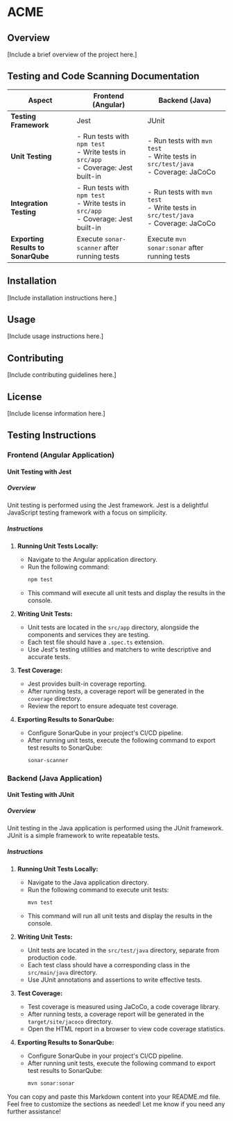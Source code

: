 # ACME

## Overview

[Include a brief overview of the project here.]

## Testing and Code Scanning Documentation

| Aspect              | Frontend (Angular)                                                                   | Backend (Java)                                                                     |
|---------------------|--------------------------------------------------------------------------------------|------------------------------------------------------------------------------------|
| **Testing Framework** | Jest                                                                                 | JUnit                                                                              |
| **Unit Testing**     | - Run tests with `npm test`<br>- Write tests in `src/app`<br>- Coverage: Jest built-in | - Run tests with `mvn test`<br>- Write tests in `src/test/java`<br>- Coverage: JaCoCo |
| **Integration Testing** | - Run tests with `npm test`<br>- Write tests in `src/app`<br>- Coverage: Jest built-in | - Run tests with `mvn test`<br>- Write tests in `src/test/java`<br>- Coverage: JaCoCo |
| **Exporting Results to SonarQube** | Execute `sonar-scanner` after running tests                             | Execute `mvn sonar:sonar` after running tests                                     |

## Installation

[Include installation instructions here.]

## Usage

[Include usage instructions here.]

## Contributing

[Include contributing guidelines here.]

## License

[Include license information here.]

## Testing Instructions

### Frontend (Angular Application)

#### Unit Testing with Jest

##### Overview

Unit testing is performed using the Jest framework. Jest is a delightful JavaScript testing framework with a focus on simplicity.

##### Instructions

1. **Running Unit Tests Locally:**
   - Navigate to the Angular application directory.
   - Run the following command:
     ```bash
     npm test
     ```
   - This command will execute all unit tests and display the results in the console.

2. **Writing Unit Tests:**
   - Unit tests are located in the `src/app` directory, alongside the components and services they are testing.
   - Each test file should have a `.spec.ts` extension.
   - Use Jest's testing utilities and matchers to write descriptive and accurate tests.

3. **Test Coverage:**
   - Jest provides built-in coverage reporting.
   - After running tests, a coverage report will be generated in the `coverage` directory.
   - Review the report to ensure adequate test coverage.

4. **Exporting Results to SonarQube:**
   - Configure SonarQube in your project's CI/CD pipeline.
   - After running unit tests, execute the following command to export test results to SonarQube:
     ```bash
     sonar-scanner
     ```

### Backend (Java Application)

#### Unit Testing with JUnit

##### Overview

Unit testing in the Java application is performed using the JUnit framework. JUnit is a simple framework to write repeatable tests.

##### Instructions

1. **Running Unit Tests Locally:**
   - Navigate to the Java application directory.
   - Run the following command to execute unit tests:
     ```bash
     mvn test
     ```
   - This command will run all unit tests and display the results in the console.

2. **Writing Unit Tests:**
   - Unit tests are located in the `src/test/java` directory, separate from production code.
   - Each test class should have a corresponding class in the `src/main/java` directory.
   - Use JUnit annotations and assertions to write effective tests.

3. **Test Coverage:**
   - Test coverage is measured using JaCoCo, a code coverage library.
   - After running tests, a coverage report will be generated in the `target/site/jacoco` directory.
   - Open the HTML report in a browser to view code coverage statistics.

4. **Exporting Results to SonarQube:**
   - Configure SonarQube in your project's CI/CD pipeline.
   - After running unit tests, execute the following command to export test results to SonarQube:
     ```bash
     mvn sonar:sonar
     ```

You can copy and paste this Markdown content into your README.md file. Feel free to customize the sections as needed! Let me know if you need any further assistance!
